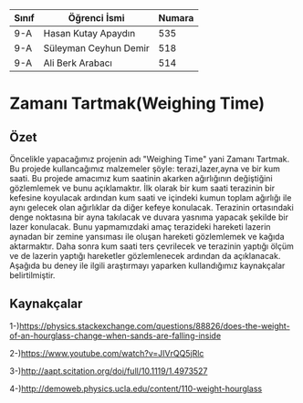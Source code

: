 Sınıf | Öğrenci İsmi  | Numara
-------|----------------|--------
9-A   | Hasan Kutay Apaydın | 535
9-A   | Süleyman Ceyhun Demir | 518
9-A   | Ali Berk Arabacı | 514

#  Zamanı Tartmak(Weighing Time)
## Özet
Öncelikle yapacağımız projenin adı "Weighing Time" yani Zamanı Tartmak. Bu projede kullancağımız malzemeler şöyle: terazi,lazer,ayna ve bir kum saati.
Bu projede amacımız kum saatinin akarken ağırlığının değiştiğini gözlemlemek ve bunu açıklamaktır.
İlk olarak bir kum saati terazinin bir kefesine koyulacak ardından kum saati ve içindeki kumun toplam ağırlığı ile aynı gelecek olan
ağırlıklar da diğer kefeye konulacak. Terazinin ortasındaki denge noktasına bir ayna takılacak ve duvara yasnıma yapacak şekilde bir lazer konulacak.
Bunu yapmamızdaki amaç terazideki hareketi lazerin aynadan bir zemine yansıması ile oluşan hareketi gözlemlemek ve kağıda aktarmaktır.
Daha sonra kum saati ters çevrilecek ve terazinin yaptığı ölçüm ve de lazerin yaptığı hareketler gözlemlenecek ardından da açıklanacak. Aşağıda bu deney ile ilgili araştırmayı yaparken
kullandığımız kaynakçalar belirtilmiştir.

## Kaynakçalar
1-)https://physics.stackexchange.com/questions/88826/does-the-weight-of-an-hourglass-change-when-sands-are-falling-inside

2-)https://www.youtube.com/watch?v=JIVrQQ5jRlc

3-)http://aapt.scitation.org/doi/full/10.1119/1.4973527

4-)http://demoweb.physics.ucla.edu/content/110-weight-hourglass
